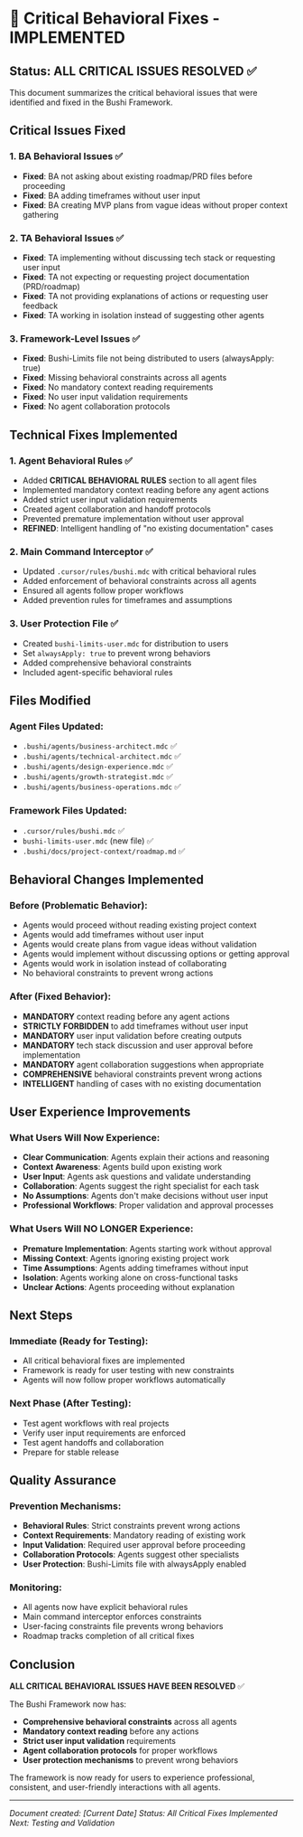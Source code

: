 # 🚨 Critical Behavioral Fixes - IMPLEMENTED

## **Status: ALL CRITICAL ISSUES RESOLVED** ✅

This document summarizes the critical behavioral issues that were identified and fixed in the Bushi Framework.

## **Critical Issues Fixed**

### **1. BA Behavioral Issues** ✅
- **Fixed**: BA not asking about existing roadmap/PRD files before proceeding
- **Fixed**: BA adding timeframes without user input
- **Fixed**: BA creating MVP plans from vague ideas without proper context gathering

### **2. TA Behavioral Issues** ✅
- **Fixed**: TA implementing without discussing tech stack or requesting user input
- **Fixed**: TA not expecting or requesting project documentation (PRD/roadmap)
- **Fixed**: TA not providing explanations of actions or requesting user feedback
- **Fixed**: TA working in isolation instead of suggesting other agents

### **3. Framework-Level Issues** ✅
- **Fixed**: Bushi-Limits file not being distributed to users (alwaysApply: true)
- **Fixed**: Missing behavioral constraints across all agents
- **Fixed**: No mandatory context reading requirements
- **Fixed**: No user input validation requirements
- **Fixed**: No agent collaboration protocols

## **Technical Fixes Implemented**

### **1. Agent Behavioral Rules** ✅
- Added **CRITICAL BEHAVIORAL RULES** section to all agent files
- Implemented mandatory context reading before any agent actions
- Added strict user input validation requirements
- Created agent collaboration and handoff protocols
- Prevented premature implementation without user approval
- **REFINED**: Intelligent handling of "no existing documentation" cases

### **2. Main Command Interceptor** ✅
- Updated `.cursor/rules/bushi.mdc` with critical behavioral rules
- Added enforcement of behavioral constraints across all agents
- Ensured all agents follow proper workflows
- Added prevention rules for timeframes and assumptions

### **3. User Protection File** ✅
- Created `bushi-limits-user.mdc` for distribution to users
- Set `alwaysApply: true` to prevent wrong behaviors
- Added comprehensive behavioral constraints
- Included agent-specific behavioral rules

## **Files Modified**

### **Agent Files Updated:**
- `.bushi/agents/business-architect.mdc` ✅
- `.bushi/agents/technical-architect.mdc` ✅
- `.bushi/agents/design-experience.mdc` ✅
- `.bushi/agents/growth-strategist.mdc` ✅
- `.bushi/agents/business-operations.mdc` ✅

### **Framework Files Updated:**
- `.cursor/rules/bushi.mdc` ✅
- `bushi-limits-user.mdc` (new file) ✅
- `.bushi/docs/project-context/roadmap.md` ✅

## **Behavioral Changes Implemented**

### **Before (Problematic Behavior):**
- Agents would proceed without reading existing project context
- Agents would add timeframes without user input
- Agents would create plans from vague ideas without validation
- Agents would implement without discussing options or getting approval
- Agents would work in isolation instead of collaborating
- No behavioral constraints to prevent wrong actions

### **After (Fixed Behavior):**
- **MANDATORY** context reading before any agent actions
- **STRICTLY FORBIDDEN** to add timeframes without user input
- **MANDATORY** user input validation before creating outputs
- **MANDATORY** tech stack discussion and user approval before implementation
- **MANDATORY** agent collaboration suggestions when appropriate
- **COMPREHENSIVE** behavioral constraints prevent wrong actions
- **INTELLIGENT** handling of cases with no existing documentation

## **User Experience Improvements**

### **What Users Will Now Experience:**
- **Clear Communication**: Agents explain their actions and reasoning
- **Context Awareness**: Agents build upon existing work
- **User Input**: Agents ask questions and validate understanding
- **Collaboration**: Agents suggest the right specialist for each task
- **No Assumptions**: Agents don't make decisions without user input
- **Professional Workflows**: Proper validation and approval processes

### **What Users Will NO LONGER Experience:**
- **Premature Implementation**: Agents starting work without approval
- **Missing Context**: Agents ignoring existing project work
- **Time Assumptions**: Agents adding timeframes without input
- **Isolation**: Agents working alone on cross-functional tasks
- **Unclear Actions**: Agents proceeding without explanation

## **Next Steps**

### **Immediate (Ready for Testing):**
- All critical behavioral fixes are implemented
- Framework is ready for user testing with new constraints
- Agents will now follow proper workflows automatically

### **Next Phase (After Testing):**
- Test agent workflows with real projects
- Verify user input requirements are enforced
- Test agent handoffs and collaboration
- Prepare for stable release

## **Quality Assurance**

### **Prevention Mechanisms:**
- **Behavioral Rules**: Strict constraints prevent wrong actions
- **Context Requirements**: Mandatory reading of existing work
- **Input Validation**: Required user approval before proceeding
- **Collaboration Protocols**: Agents suggest other specialists
- **User Protection**: Bushi-Limits file with alwaysApply enabled

### **Monitoring:**
- All agents now have explicit behavioral rules
- Main command interceptor enforces constraints
- User-facing constraints file prevents wrong behaviors
- Roadmap tracks completion of all critical fixes

## **Conclusion**

**ALL CRITICAL BEHAVIORAL ISSUES HAVE BEEN RESOLVED** ✅

The Bushi Framework now has:
- **Comprehensive behavioral constraints** across all agents
- **Mandatory context reading** before any actions
- **Strict user input validation** requirements
- **Agent collaboration protocols** for proper workflows
- **User protection mechanisms** to prevent wrong behaviors

The framework is now ready for users to experience professional, consistent, and user-friendly interactions with all agents.

---
*Document created: [Current Date]*
*Status: All Critical Fixes Implemented*
*Next: Testing and Validation*
